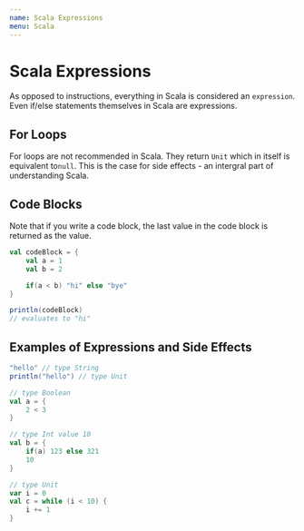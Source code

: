 ```yaml
---
name: Scala Expressions
menu: Scala
---
```


# Scala Expressions

As opposed to instructions, everything in Scala is considered an `expression`. Even if/else statements themselves in Scala are expressions.

## For Loops

For loops are not recommended in Scala. They return `Unit` which in itself is equivalent to`null`. This is the case for side effects - an intergral part of understanding Scala.

## Code Blocks

Note that if you write a code block, the last value in the code block is returned as the value.

```scala
val codeBlock = {
    val a = 1
    val b = 2

    if(a < b) "hi" else "bye"
}

println(codeBlock)
// evaluates to "hi"
```

## Examples of Expressions and Side Effects

```scala
"hello" // type String
println("hello") // type Unit

// type Boolean
val a = {
    2 < 3
}

// type Int value 10
val b = {
    if(a) 123 else 321
    10
}

// type Unit
var i = 0
val c = while (i < 10) {
    i += 1
}
```

